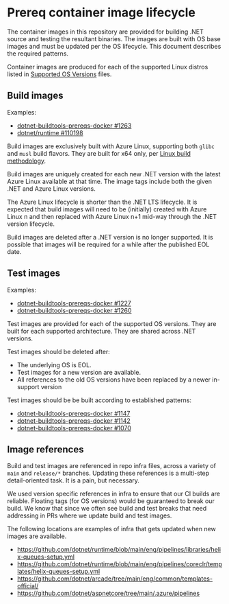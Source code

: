 # Prereq container image lifecycle

The container images in this repository are provided for building .NET source and testing the resultant binaries. The images are built with OS base images and must be updated per the OS lifecycle. This document describes the required patterns.

Container images are produced for each of the supported Linux distros listed in [Supported OS Versions](https://github.com/dotnet/core/blob/main/os-lifecycle-policy.md) files.

## Build images

Examples:

- [dotnet-buildtools-prereqs-docker #1263](https://github.com/dotnet/dotnet-buildtools-prereqs-docker/pull/1263)
- [dotnet/runtime #110198](https://github.com/dotnet/runtime/pull/110198)

Build images are exclusively built with Azure Linux, supporting both `glibc` and `musl` build flavors. They are built for x64 only, per [Linux build methodology](https://github.com/dotnet/runtime/blob/main/docs/project/linux-build-methodology.md).

Build images are uniquely created for each new .NET version with the latest Azure Linux available at that time. The image tags include both the given .NET and Azure Linux versions.

The Azure Linux lifecycle is shorter than the .NET LTS lifecycle. It is expected that build images will need to be (initially) created with Azure Linux n and then replaced with Azure Linux n+1 mid-way through the .NET version lifecycle.

Build images are deleted after a .NET version is no longer supported. It is possible that images will  be required for a while after the published EOL date. 

## Test images

Examples:

- [dotnet-buildtools-prereqs-docker #1227](https://github.com/dotnet/dotnet-buildtools-prereqs-docker/pull/1227)
- [dotnet-buildtools-prereqs-docker #1260](https://github.com/dotnet/dotnet-buildtools-prereqs-docker/issues/1260)

Test images are provided for each of the supported OS versions. They are built for each supported architecture. They are shared across .NET versions.

Test images should be deleted after:

- The underlying OS is EOL.
- Test images for a new version are available.
- All references to the old OS versions have been replaced by a newer in-support version

Test images should be be built according to established patterns:

- [dotnet-buildtools-prereqs-docker #1147](https://github.com/dotnet/dotnet-buildtools-prereqs-docker/pull/1147)
- [dotnet-buildtools-prereqs-docker #1142](https://github.com/dotnet/dotnet-buildtools-prereqs-docker/pull/1142)
- [dotnet-buildtools-prereqs-docker #1070](https://github.com/dotnet/dotnet-buildtools-prereqs-docker/pull/1070)

## Image references

Build and test images are referenced in repo infra files, across a variety of `main` and `release/*` branches. Updating these references is a multi-step detail-oriented task. It is a pain, but necessary.

We used version specific references in infra to ensure that our CI builds are reliable. Floating tags (for OS versions) would be guaranteed to break our build. We know that since we often see build and test breaks that need addressing in PRs where we update build and test images.

The following locations are examples of infra that gets updated when new images are available.

- https://github.com/dotnet/runtime/blob/main/eng/pipelines/libraries/helix-queues-setup.yml
- https://github.com/dotnet/runtime/blob/main/eng/pipelines/coreclr/templates/helix-queues-setup.yml
- https://github.com/dotnet/arcade/tree/main/eng/common/templates-official/
- https://github.com/dotnet/aspnetcore/tree/main/.azure/pipelines
